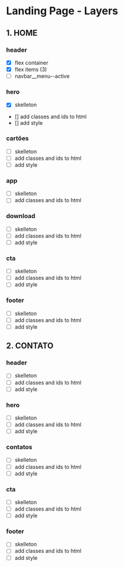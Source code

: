 # Landing Page - Layers 
## 1. HOME
### header
- [x] flex container
- [x] flex items (3)
- [ ] navbar__menu--active

### hero
- [x] skelleton
- [\] add classes and ids to html
- [\] add style

### cartões
- [ ] skelleton
- [ ] add classes and ids to html
- [ ] add style

### app
- [ ] skelleton
- [ ] add classes and ids to html

### download
- [ ] skelleton
- [ ] add classes and ids to html
- [ ] add style

### cta
- [ ] skelleton
- [ ] add classes and ids to html
- [ ] add style

### footer
- [ ] skelleton
- [ ] add classes and ids to html
- [ ] add style

## 2. CONTATO
### header
- [ ] skelleton
- [ ] add classes and ids to html
- [ ] add style 

### hero
- [ ] skelleton
- [ ] add classes and ids to html
- [ ] add style

### contatos
- [ ] skelleton
- [ ] add classes and ids to html
- [ ] add style

### cta
- [ ] skelleton
- [ ] add classes and ids to html
- [ ] add style

### footer
- [ ] skelleton
- [ ] add classes and ids to html
- [ ] add style